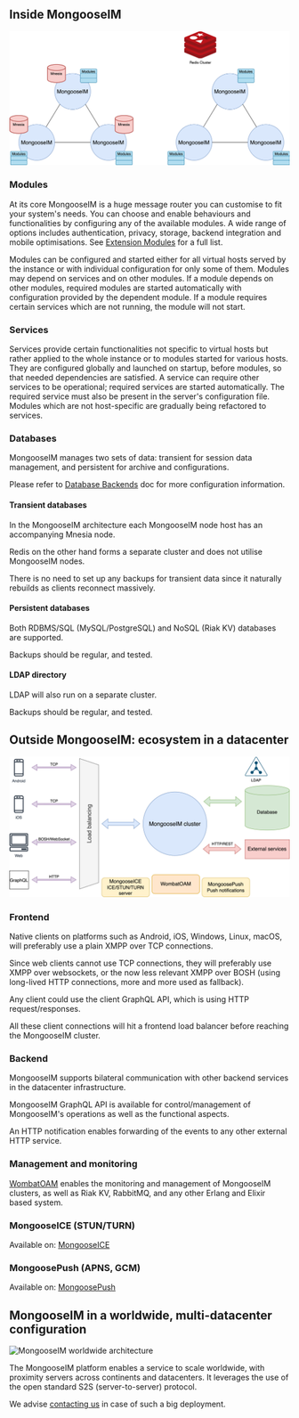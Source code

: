 ## Inside MongooseIM

![Inside MongooseIM](Inside_MongooseIM.png)

### Modules

At its core MongooseIM is a huge message router you can customise to fit your system's needs.
You can choose and enable behaviours and functionalities by configuring any of the available modules.
A wide range of options includes authentication, privacy, storage, backend integration and mobile optimisations.
See [Extension Modules](../configuration/Modules.md) for a full list.

Modules can be configured and started either for all virtual hosts served by the instance or with individual configuration for only some of them.
Modules may depend on services and on other modules.
If a module depends on other modules, required modules are started automatically with configuration provided by the dependent module.
If a module requires certain services which are not running, the module will not start.

### Services

Services provide certain functionalities not specific to virtual hosts but rather applied to the whole instance or to modules started for various hosts.
They are configured globally and launched on startup, before modules, so that needed dependencies are satisfied.
A service can require other services to be operational; required services are started automatically.
The required service must also be present in the server's configuration file.
Modules which are not host-specific are gradually being refactored to services.

### Databases

MongooseIM manages two sets of data: transient for session data management, and persistent for archive and configurations.

Please refer to [Database Backends](../configuration/database-backends-configuration.md) doc for more configuration information.

#### Transient databases

In the MongooseIM architecture each MongooseIM node host has an accompanying Mnesia node.

Redis on the other hand forms a separate cluster and does not utilise MongooseIM nodes.

There is no need to set up any backups for transient data since it naturally rebuilds as clients reconnect massively.

#### Persistent databases

Both RDBMS/SQL (MySQL/PostgreSQL) and NoSQL (Riak KV) databases are supported.

Backups should be regular, and tested.

#### LDAP directory

LDAP will also run on a separate cluster.

Backups should be regular, and tested.

## Outside MongooseIM: ecosystem in a datacenter

![MongooseIM high-level architecture](high-level_architecture.png)

### Frontend

Native clients on platforms such as Android, iOS, Windows, Linux, macOS, will preferably use a plain XMPP over TCP connections.

Since web clients cannot use TCP connections, they will preferably use XMPP over websockets, or the now less relevant XMPP over BOSH (using long-lived HTTP connections, more and more used as fallback).

Any client could use the client GraphQL API, which is using HTTP request/responses.

All these client connections will hit a frontend load balancer before reaching the MongooseIM cluster.

### Backend

MongooseIM supports bilateral communication with other backend services in the datacenter infrastructure.

MongooseIM GraphQL API is available for control/management of MongooseIM's operations as well as the functional aspects.

An HTTP notification enables forwarding of the events to any other external HTTP service.

### Management and monitoring

[WombatOAM](https://www.erlang-solutions.com/capabilities/wombatoam/) enables the monitoring and management of MongooseIM clusters, as well as Riak KV, RabbitMQ, and any other Erlang and Elixir based system.

### MongooseICE (STUN/TURN)

Available on: [MongooseICE](https://github.com/esl/MongooseICE/)

### MongoosePush (APNS, GCM)

Available on: [MongoosePush](https://github.com/esl/MongoosePush)

## MongooseIM in a worldwide, multi-datacenter configuration

![MongooseIM worldwide architecture](worldwide_architecture.png)

The MongooseIM platform enables a service to scale worldwide, with proximity servers across continents and datacenters. It leverages the use of the open standard S2S (server-to-server) protocol.

We advise [contacting us](https://www.erlang-solutions.com/contact.html) in case of such a big deployment.
